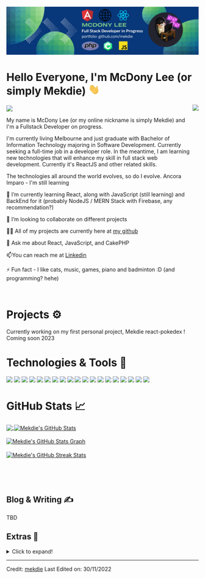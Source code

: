 [![Header](https://github.com/mekdie/mekdie/blob/main/linkedin-bannerV2.png?raw=true "Header")](https://www.linkedin.com/in/mcdony-lee-angkasa-7a9b81187/)

<!-- <p align="center">
  <a href="https://rahulkarda.netlify.app" target="_blank">
    <img src="https://img.shields.io/static/v1?label=|&message=WEBSITE&color=ff&style=plastic&logo=realm&logo-color=white"/>
  </a>
  <a href="https://www.linkedin.com/in/rahulkarda2002/" target="_blank">
    <img src="https://img.shields.io/static/v1?label=|&message=LINKED-IN&color=cdf998&style=plastic&logo=linkedin&logo-color=white"/>
  </a>
  <a href="https://twitter.com/rahulkarda2002" target="_blank">
    <img src="https://img.shields.io/static/v1?label=|&message=TWITTER&color=d18014&style=plastic&logo=twitter&logo-color=white"/>
  </a>
  <a href="https://dev.to/rahulkarda" target="_blank">
      <img src="https://img.shields.io/static/v1?label=|&message=DEV-TO&color=cde928&style=plastic&logo=dev.to&logo-color=white"/>
  </a>
  <a href="resume.pdf" target="_blank" download="Resume.pdf">
      <img src="https://img.shields.io/static/v1?label=|&message=RESUME&color=24555f&style=plastic&logo=react&logo-color=white"/>
  </a>
</p> -->

# Hello Everyone, I'm McDony Lee (or simply Mekdie) <img src="https://github.com/mekdie/mekdie/blob/main/wave.gif?raw=true" width="30">

 <!-- Profile views -->
 <img src="https://gpvc.arturio.dev/mekdie" align="center">
 <img src="https://c.tenor.com/GN73MKBawZYAAAAi/busy-cute.gif" align="right" height="300">
 
 <p align="left">My name is McDony Lee (or my online nickname is simply Mekdie) and I'm a Fullstack Developer on progress.
  
  I'm currently living Melbourne and just graduate with Bachelor of Information Technology majoring in Software Development. Currently seeking a full-time job in a developer role. In the meantime, I am learning new technologies that will enhance my skill in full stack web development. Currently it's ReactJS and other related skills.

The technologies all around the world evolves, so do I evolve. Ancora Imparo - I'm still learning

</p>

🌱 I’m currently learning React, along with JavaScript (still learning) and BackEnd for it (probably NodeJS / MERN Stack with Firebase, any recommendation?)

👯 I’m looking to collaborate on different projects

👨‍💻 All of my projects are currently here at [my github](https://github.com/mekdie)

👀 Ask me about React, JavaScript, and CakePHP

📫You can reach me at [Linkedin](https://www.linkedin.com/in/mcdony-lee-angkasa-7a9b81187/)

⚡ Fun fact - I like cats, music, games, piano and badminton :D (and programming? hehe)

<br>

# Projects ⚙️

Currently working on my first personal project, Mekdie react-pokedex ! Coming soon 2023

# Technologies & Tools 🔧

![](https://img.shields.io/badge/Code-HTML5-informational?style=flat&logo=html5&logoColor=white&color=brightgreen)
![](https://img.shields.io/badge/Code-CSS3-informational?style=flat&logo=css3&logoColor=white&color=brightgreen)
![](https://img.shields.io/badge/Code-JavaScript-informational?style=flat&logo=javascript&logoColor=white&color=brightgreen)
![](https://img.shields.io/badge/Code-ReactJS-informational?style=flat&logo=react&logoColor=white&color=brightgreen)
![](https://img.shields.io/badge/Code-AngularJS-informational?style=flat&logo=angular&logoColor=white&color=brightgreen)
![](https://img.shields.io/badge/Code-NodeJS-informational?style=flat&logo=node.js&logoColor=white&color=brightgreen)
![](https://img.shields.io/badge/Code-Python-informational?style=flat&logo=python&logoColor=white&color=brightgreen)
![](https://img.shields.io/badge/Code-C#-informational?style=flat&logo=csharp&logoColor=white&color=brightgreen)
![](https://img.shields.io/badge/Code-PHP-informational?style=flat&logo=php&logoColor=white&color=brightgreen)
![](https://img.shields.io/badge/Code-CakePHP-informational?style=flat&logo=cakephp&logoColor=white&color=brightgreen)
![](https://img.shields.io/badge/Code-Express-informational?style=flat&logo=express&logoColor=white&color=brightgreen)
![](https://img.shields.io/badge/Code-Bootstrap-informational?style=flat&logo=bootstrap&logoColor=white&color=brightgreen)
![](https://img.shields.io/badge/Database-MongoDB-informational?style=flat&logo=mongodb&logoColor=white&color=brightgreen)
![](https://img.shields.io/badge/Database-MySQL-informational?style=flat&logo=mysql&logoColor=white&color=brightgreen)
![](https://img.shields.io/badge/Tool-Firebase-informational?style=flat&logo=firebase&logoColor=white&color=brightgreen)
![](https://img.shields.io/badge/Tools-Git-informational?style=flat&logo=git&logoColor=white&color=brightgreen)
![](https://img.shields.io/badge/Shell-Bash-informational?style=flat&logo=gnu-bash&logoColor=white&color=brightgreen)
![](https://img.shields.io/badge/OS-Windows-informational?style=flat&logo=windows&logoColor=white&color=brightgreen)
![](https://img.shields.io/badge/Editor-VSCode-informational?style=flat&logo=visualstudiocode&logoColor=white&color=brightgreen)
<br>

# GitHub Stats 📈

<a href="https://github.com/mekdie/mekdie">
  <img align="center" src="https://github-readme-stats.vercel.app/api/top-langs/?username=mekdie&hide=less&title_color=d13979&text_color=c9cacc&icon_color=2bbc8a&bg_color=1d1f21&langs_count=3" />
</a>

<a href="https://github.com/mekdie/mekdie">
  <img align="center" src="https://github-readme-stats.vercel.app/api?username=mekdie&count_private=true&show_icons=true&theme=radical&hide_border=true&custom_title=Mekdie%27s%20Github%20Stats" alt="Mekdie's GitHub Stats" />
</a>
<br><br>

<a href="https://github.com/mekdie/mekdie">
  <img align="center" src="https://github-profile-summary-cards.vercel.app/api/cards/profile-details?username=mekdie&theme=radical&hide_border=true)](https://github.com/mekdie" alt="Mekdie's GitHub Stats Graph"/>
</a>
<br><br>

<a href="https://github.com/mekdie/mekdie">
  <img align="center" src="https://github-readme-streak-stats.herokuapp.com/?user=mekdie&theme=dark" alt="Mekdie's GitHub Streak Stats"/>
</a>
<br><br>

<br><br>

## Blog & Writing &#x270d;

TBD

## Extras 📝

  <details>
  <summary>Click to expand!</summary>
  <br>
    <p>
<a href="https://github.com/mekdie?tab=followers">
    <img src="https://img.shields.io/github/followers/mekdie?label=Followers&logo=GitHub&style=for-the-badge" alt="GitHub Followers" />
  </a>
 </p>
 <br>
  <p>
  <img src="https://github-profile-trophy.vercel.app/?username=mekdie&theme=onedark&column=3&margin-w=15&margin-h=15" />
  </p>
  <br>
 <!-- <img src="https://metrics.lecoq.io/mekdie?template=classic&activity=1&followup=1&languages=1&lines=1&people=1&activity.limit=5&activity.days=14&activity.filter=all&activity.visibility=all&activity.timestamps=false&languages.colors=github&languages.threshold=0%25&people.limit=28&people.size=28&people.types=followers%2C%20following&people.identicons=true&people.shuffle=true&config.timezone=Asia%2FCalcutta&config.twemoji=true" alt="Detailed Github Stats"/>    -->
</details>

<!-- default README.md -->
<!-- ### Hi there, I'm McDony Lee (or simply Mekdie)👋 -->

<!--
**mekdie/mekdie** is a ✨ _special_ ✨ repository because its `README.md` (this file) appears on your GitHub profile.
-->

<!-- -   🔭 I’m currently working on my self-development skills!
-   🌱 I’m currently learning React along with JavaScript (Keep learning) and backend for it (Probably nodeJS / MERN Stack)
-   💬 Ask me about React and JavaScript
-   📫 How to reach me: https://www.linkedin.com/in/mcdony-lee-angkasa-7a9b81187/
-   😄 Pronouns: He/Him
-   ⚡ Fun fact: I like cats, music, games, piano, and badminton :D -->

---

Credit: [mekdie](https://github.com/mekdie)
Last Edited on: 30/11/2022
